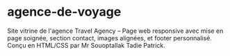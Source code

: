 # agence-de-voyage
Site vitrine de l'agence Travel Agency – Page web responsive avec mise en page soignée, section contact, images alignées, et footer personnalisé. Conçu en HTML/CSS par Mr Souoptallak Tadie Patrick.
